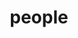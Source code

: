 ---
layout: profiles
permalink: /people/
title: people
description: Individuals who have had an impact on the Pattern Recognition Laboratory
nav: true
nav_order: 7

profiles:
  # if you want to include more than one profile, just replicate the following block
  # and create one content file for each profile inside _pages/
  - align: right
    image: Kabir.jpg
    content: about_kabir.md
    image_circular: false # crops the image to make it circular
    more_info: >
      <p> P.O. Box: 111-14115 </p>
      <p> +98-21 82880, Nasr Bridge</p>
      <p>Jalal Al-e-Ahmad Street, Tehran</p>
  - align: left
    image: Bagherzadeh.jpg
    content: Bagherzadeh.md
    image_circular: false # crops the image to make it circular
    more_info: >
      <p></p>
      <p></p>
      <p></p>
  - align: right
    image: Hamidzadeh.jpg
    content: Hamidzadeh.md
    image_circular: false # crops the image to make it circular
    more_info: >
      <p></p>
      <p></p>
      <p></p>
  - align: left
    image: Ashkezari.jpg
    content: Ashkezari.md
    image_circular: false # crops the image to make it circular
    more_info: >
      <p>ashkezari@um.ac.ir</p>
      <p></p>
      <p></p>
  - align: right
    image: Shams.jpg
    content: Shams.md
    image_circular: false # crops the image to make it circular
    more_info: >
      <p></p>
      <p></p>
      <p></p>
  - align: left
    image: Izanloo.jpg
    content: Izanloo.md
    image_circular: false # crops the image to make it circular
    more_info: >
      <p></p>
      <p></p>
      <p></p>
  - align: right
    image: Razavi_Mahnaz.jpg
    content: Razavi_Mahnaz.md
    image_circular: false # crops the image to make it circular
    more_info: >
      <p></p>
      <p></p>
      <p></p>  
  - align: left
    image: Bahreini.jpg
    content: Bahreini.md
    image_circular: false # crops the image to make it circular
    more_info: >
      <p></p>
      <p></p>
      <p></p>  
  - align: right
    image: Gharib.jpg
    content: Gharib.md
    image_circular: false # crops the image to make it circular
    more_info: >
      <p></p>
      <p></p>
      <p></p>  
  - align: left
    image: Keshvari.jpg
    content: Keshvari.md
    image_circular: false # crops the image to make it circular
    more_info: >
      <p></p>
      <p></p>
      <p></p> 
  - align: right
    image: Ghazi.jpg
    content: Ghazi.md
    image_circular: false # crops the image to make it circular
    more_info: >
      <p></p>
      <p></p>
      <p></p> 
  - align: left
    image: Nayyeri.jpg
    content: Nayyeri.md
    image_circular: false # crops the image to make it circular
    more_info: >
      <p></p>
      <p></p>
      <p></p>       
  - align: right
    image: Hamedani.jpg
    content: Hamedani.md
    image_circular: false # crops the image to make it circular
    more_info: >
      <p></p>
      <p></p>
      <p></p>       
  - align: left
    image: Naeimi.jpg
    content: Naeimi.md
    image_circular: false # crops the image to make it circular
    more_info: >
      <p></p>
      <p></p>
      <p></p>    
  - align: right
    image: Mahmoodi.jpg
    content: Mahmoodi.md
    image_circular: false # crops the image to make it circular
    more_info: >
      <p></p>
      <p></p>
      <p></p>  
  - align: left
    image: Forghani.jpg
    content: Forghani.md
    image_circular: false # crops the image to make it circular
    more_info: >
      <p></p>
      <p></p>
      <p></p>  
  - align: right
    image: Aghajanzadeh.jpg
    content: Aghajanzadeh.md
    image_circular: false # crops the image to make it circular
    more_info: >
      <p></p>
      <p></p>
      <p></p>
  - align: left
    image: Zabihzadeh.jpg
    content: Zabihzadeh.md
    image_circular: false # crops the image to make it circular
    more_info: >
      <p></p>
      <p></p>
      <p></p>
  - align: right
    image: HomaForoughi.jpg
    content: HomaForoughi.md
    image_circular: false # crops the image to make it circular
    more_info: >
      <p></p>
      <p></p>
      <p></p> 
  - align: left
    image: Farahi.jpg
    content: Farahi.md
    image_circular: false # crops the image to make it circular
    more_info: >
      <p></p>
      <p></p>
      <p></p>       
  - align: right
    image: Nasiri.jpg
    content: Nasiri.md
    image_circular: false # crops the image to make it circular
    more_info: >
      <p></p>
      <p></p>
      <p></p>
  - align: left
    image: Ghazikhani.jpg
    content: Ghazikhani.md
    image_circular: false # crops the image to make it circular
    more_info: >
      <p></p>
      <p></p>
      <p></p>
  - align: right
    image: Pakdaman.jpg
    content: Pakdaman.md
    image_circular: false # crops the image to make it circular
    more_info: >
      <p></p>
      <p></p>
      <p></p>
  - align: left
    image: MaryamBaradaran.jpg
    content: MaryamBaradaran.md
    image_circular: false # crops the image to make it circular
    more_info: >
      <p></p>
      <p></p>
      <p></p>
  - align: right
    image: Shekofteh.jpg
    content: Shekofteh.md
    image_circular: false # crops the image to make it circular
    more_info: >
      <p></p>
      <p></p>
      <p></p>]
  - align: left
    image: Rahgooy.jpg
    content: Rahgooy.md
    image_circular: false # crops the image to make it circular
    more_info: >
      <p></p>
      <p></p>
      <p></p>            
  - align: right
    image: Kamel.jpg
    content: Kamel.md
    image_circular: false # crops the image to make it circular
    more_info: >
      <p></p>
      <p></p>
      <p></p> 
  - align: left
    image: Mirghasemi.jpg
    content: Mirghasemi.md
    image_circular: false # crops the image to make it circular
    more_info: >
      <p></p>
      <p></p>
      <p></p> 
  - align: right
    image: Ghasemigol.jpg
    content: Ghasemigol.md
    image_circular: false # crops the image to make it circular
    more_info: >
      <p></p>
      <p></p>
      <p></p> 
  - align: left
    image: Javidi.jpg
    content: Javidi.md
    image_circular: false # crops the image to make it circular
    more_info: >
      <p></p>
      <p></p>
      <p></p> 
  - align: right
    image: Haghighi.jpg
    content: Haghighi.md
    image_circular: false # crops the image to make it circular
    more_info: >
      <p></p>
      <p></p>
      <p></p> 
  - align: left
    image: Sabzekar.jpg
    content: Sabzekar.md
    image_circular: false # crops the image to make it circular
    more_info: >
      <p></p>
      <p></p>
      <p></p> 
---